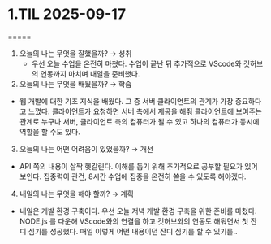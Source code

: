 # 1.TIL 2025-09-17

=====

1. 오늘의 나는 무엇을 잘했을까? → 성취
   - 우선 오늘 수업을 온전히 마쳤다. 수업이 끝난 뒤 추가적으로 VScode와 깃허브의 연동까지 마치며 내일을 준비했다.
2. 오늘의 나는 무엇을 배웠을까? → 학습

- 웹 개발에 대한 기초 지식을 배웠다. 그 중 서버 클라이언트의 관계가 가장 중요하다고 느꼈다. 클라이언트가 요청하면 서버 측에서 제공을 해줘 클라이언트에 보여주는 관계로 누구나 서버, 클라이언트 측의 컴퓨터가 될 수 있고 하나의 컴퓨터가 동시에 역할을 할 수도 있다.

3. 오늘의 나는 어떤 어려움이 있었을까? → 개선

- API 쪽의 내용이 살짝 헷갈린다. 이해를 돕기 위해 추가적으로 공부할 필요가 있어 보인다. 집중력이 관건, 8시간 수업에 집중을 온전히 쏟을 수 있도록 해야겠다.

4. 내일의 나는 무엇을 해야 할까? → 계획

- 내일은 개발 환경 구축이다. 우선 오늘 저녁 개발 환경 구축을 위한 준비를 마쳤다. NODE.js 를 다운해 VScode와의 연결을 하고 깃허브와의 연동도 해둬면서 첫 잔디 심기를 성공했다. 매일 이렇게 어떤 내용이던 잔디 심기를 할 수 있기를..

